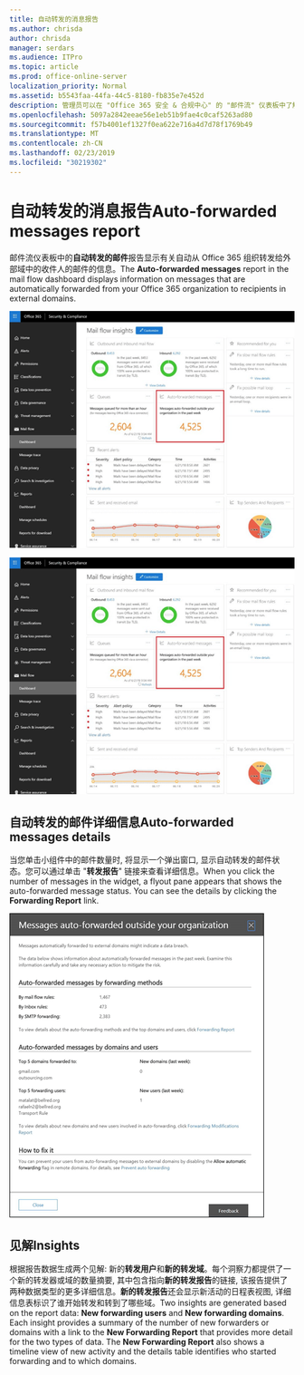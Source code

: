 ```yaml
---
title: 自动转发的消息报告
ms.author: chrisda
author: chrisda
manager: serdars
ms.audience: ITPro
ms.topic: article
ms.prod: office-online-server
localization_priority: Normal
ms.assetid: b5543faa-44fa-44c5-8180-fb835e7e452d
description: 管理员可以在 "Office 365 安全 & 合规中心" 的 "邮件流" 仪表板中了解自动转发的邮件报告。
ms.openlocfilehash: 5097a2842eeae56e1eb51b9fae4c0caf5263ad80
ms.sourcegitcommit: f57b4001ef1327f0ea622e716a4d7d78f1769b49
ms.translationtype: MT
ms.contentlocale: zh-CN
ms.lasthandoff: 02/23/2019
ms.locfileid: "30219302"
---
```

# <a name="auto-forwarded-messages-report"></a><span data-ttu-id="05f2b-103">自动转发的消息报告</span><span class="sxs-lookup"><span data-stu-id="05f2b-103">Auto-forwarded messages report</span></span>

<span data-ttu-id="05f2b-104">邮件流仪表板中的**自动转发的邮件**报告显示有关自动从 Office 365 组织转发给外部域中的收件人的邮件的信息。</span><span class="sxs-lookup"><span data-stu-id="05f2b-104">The **Auto-forwarded messages** report in the mail flow dashboard displays information on messages that are automatically forwarded from your Office 365 organization to recipients in external domains.</span></span>

![x](media/8bc2600b-71c3-4b37-b4d0-9435fe0cfc8d.png)

!["Office 365 Security & 合规中心" 的 "邮件流" 仪表板中的自动转发的邮件报告](media/8bc2600b-71c3-4b37-b4d0-9435fe0cfc8d.png)

## <a name="auto-forwarded-messages-details"></a><span data-ttu-id="05f2b-107">自动转发的邮件详细信息</span><span class="sxs-lookup"><span data-stu-id="05f2b-107">Auto-forwarded messages details</span></span>

<span data-ttu-id="05f2b-p101">当您单击小组件中的邮件数量时, 将显示一个弹出窗口, 显示自动转发的邮件状态。您可以通过单击 "**转发报告**" 链接来查看详细信息。</span><span class="sxs-lookup"><span data-stu-id="05f2b-p101">When you click the number of messages in the widget, a flyout pane appears that shows the auto-forwarded message status. You can see the details by clicking the **Forwarding Report** link.</span></span>

![Office 365 Security & 合规中心中的自动转发的邮件的详细信息弹出报告](media/87d0fb1e-d2ef-4901-b17c-ec32d23a539e.png)

## <a name="insights"></a><span data-ttu-id="05f2b-111">见解</span><span class="sxs-lookup"><span data-stu-id="05f2b-111">Insights</span></span>

<span data-ttu-id="05f2b-p102">根据报告数据生成两个见解: 新的**转发用户**和**新的转发域**。每个洞察力都提供了一个新的转发器或域的数量摘要, 其中包含指向**新的转发报告**的链接, 该报告提供了两种数据类型的更多详细信息。**新的转发报告**还会显示新活动的日程表视图, 详细信息表标识了谁开始转发和转到了哪些域。</span><span class="sxs-lookup"><span data-stu-id="05f2b-p102">Two insights are generated based on the report data: **New forwarding users** and **New forwarding domains**. Each insight provides a summary of the number of new forwarders or domains with a link to the **New Forwarding Report** that provides more detail for the two types of data. The **New Forwarding Report** also shows a timeline view of new activity and the details table identifies who started forwarding and to which domains.</span></span>
